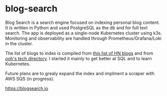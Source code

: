 # blog-search
Blog Search is a search engine focused on indexing personal blog content. It is written in Python and used PostgreSQL as the db and for full text search. The app is deployed as a single-node Kubernetes cluster using k3s. Monitoring and observability are handled through Prometheus/Grafana/Loki in the cluster. 

The list of blogs to index is compiled from [this list of HN blogs](https://github.com/outcoldman/hackernews-personal-blogs) and from [ooh's tech directory](https://ooh.directory/blogs/technology/). I started it mainly to get better at SQL and to learn Kubernetes. 

Future plans are to grealy expand the index and implment a scraper with AWS SQS (in progress).

https://blogsearch.io
